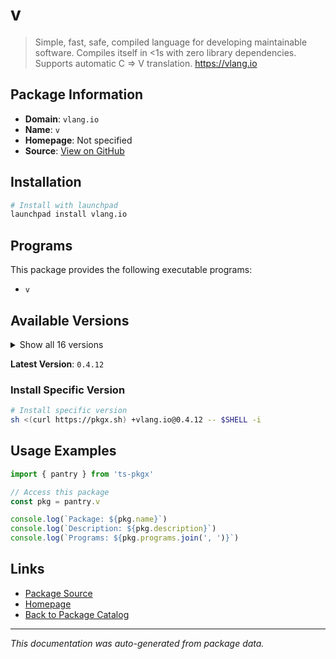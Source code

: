 # v

> Simple, fast, safe, compiled language for developing maintainable software. Compiles itself in <1s with zero library dependencies. Supports automatic C => V translation. https://vlang.io

## Package Information

- **Domain**: `vlang.io`
- **Name**: `v`
- **Homepage**: Not specified
- **Source**: [View on GitHub](https://github.com/pkgxdev/pantry/tree/main/projects/vlang.io/package.yml)

## Installation

```bash
# Install with launchpad
launchpad install vlang.io
```

## Programs

This package provides the following executable programs:

- `v`

## Available Versions

<details>
<summary>Show all 16 versions</summary>

- `0.4.12`, `0.4.11`, `0.4.10`, `0.4.9`, `0.4.8`
- `0.4.7`, `0.4.6`, `0.4.5`, `0.4.4`, `0.4.3`
- `0.4.2`, `0.4.1`, `0.4.0`, `0.3.5`, `0.3.4`
- `0.3.3`

</details>

**Latest Version**: `0.4.12`

### Install Specific Version

```bash
# Install specific version
sh <(curl https://pkgx.sh) +vlang.io@0.4.12 -- $SHELL -i
```

## Usage Examples

```typescript
import { pantry } from 'ts-pkgx'

// Access this package
const pkg = pantry.v

console.log(`Package: ${pkg.name}`)
console.log(`Description: ${pkg.description}`)
console.log(`Programs: ${pkg.programs.join(', ')}`)
```

## Links

- [Package Source](https://github.com/pkgxdev/pantry/tree/main/projects/vlang.io/package.yml)
- [Homepage](#)
- [Back to Package Catalog](../../package-catalog.md)

---

*This documentation was auto-generated from package data.*
